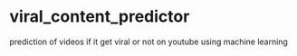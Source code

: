 # viral_content_predictor
prediction of videos if it get viral or not on youtube using machine learning 
